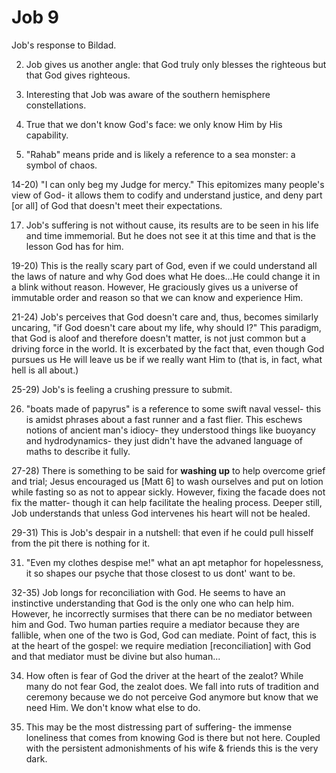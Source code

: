 # Job 9

Job's response to Bildad.

2) Job gives us another angle: that God truly only blesses the righteous but that God gives righteous.


9) Interesting that Job was aware of the southern hemisphere constellations.


11) True that we don't know God's face: we only know Him by His capability.


13) "Rahab" means pride and is likely a reference to a sea monster: a symbol of chaos.


14-20) "I can only beg my Judge for mercy."
       This epitomizes many people's view of God- it allows them to codify and understand justice, and deny part [or all] of God that doesn't meet their expectations.

17) Job's suffering is not without cause, its results are to be seen in his life and time immemorial.
    But he does not see it at this time and that is the lesson God has for him.

19-20) This is the really scary part of God, even if we could understand all the laws of nature and why God does what He does...He could change it in a blink without reason.
       However, He graciously gives us a universe of immutable order and reason so that we can know and experience Him.

21-24) Job's perceives that God doesn't care and, thus, becomes similarly uncaring, "if God doesn't care about my life, why should I?"
       This paradigm, that God is aloof and therefore doesn't matter, is not just common but a driving force in the world.
       It is excerbated by the fact that, even though God pursues us He will leave us be if we really want Him to (that is, in fact, what hell is all about.)

25-29) Job's is feeling a crushing pressure to submit.

26) "boats made of papyrus" is a reference to some swift naval vessel- this is amidst phrases about a fast runner and a fast flier.
    This eschews notions of ancient man's idiocy- they understood things like buoyancy and hydrodynamics- they just didn't have the advaned language of maths to describe it fully.

27-28) There is something to be said for __washing up__ to help overcome grief and trial; Jesus encouraged us [Matt 6] to wash ourselves and put on lotion while fasting so as not to appear sickly.
       However, fixing the facade does not fix the matter- though it can help facilitate the healing process.
       Deeper still, Job understands that unless God intervenes his heart will not be healed.

29-31) This is Job's despair in a nutshell: that even if he could pull hisself from the pit there is nothing for it.

31) "Even my clothes despise me!"  what an apt metaphor for hopelessness, it so shapes our psyche that those closest to us dont' want to be.

32-35) Job longs for reconciliation with God.
       He seems to have an instinctive understanding that God is the only one who can help him.
       However, he incorrectly surmises that there can be no mediator between him and God.
       Two human parties require a mediator because they are fallible, when one of the two is God, God can mediate.
       Point of fact, this is at the heart of the gospel: we require mediation [reconciliation] with God and that mediator must be divine but also human...

34) How often is fear of God the driver at the heart of the zealot?
    While many do not fear God, the zealot does.
    We fall into ruts of tradition and ceremony because we do not perceive God anymore but know that we need Him.
    We don't know what else to do.
  
35) This may be the most distressing part of suffering- the immense loneliness that comes from knowing God is there but not here.
    Coupled with the persistent admonishments of his wife & friends this is the very dark.
